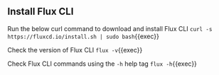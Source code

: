 ## Install Flux CLI

Run the below curl command to download and install Flux CLI
`curl -s https://fluxcd.io/install.sh | sudo bash`{{exec}}

Check the version of Flux CLI
`flux -v`{{exec}}

Check Flux CLI commands using the `-h` help tag
`flux -h`{{exec}}